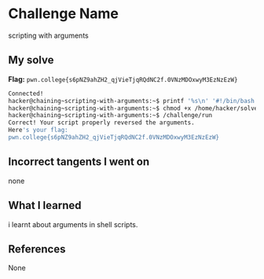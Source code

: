 # Challenge Name
scripting with arguments

## My solve
**Flag:** `pwn.college{s6pNZ9ahZH2_qjVieTjqRQdNC2f.0VNzMDOxwyM3EzNzEzW}`

```bash
Connected!
hacker@chaining~scripting-with-arguments:~$ printf '%s\n' '#!/bin/bash' '' 'echo "$2 $1"' > /home/hacker/solve.sh
hacker@chaining~scripting-with-arguments:~$ chmod +x /home/hacker/solve.sh
hacker@chaining~scripting-with-arguments:~$ /challenge/run
Correct! Your script properly reversed the arguments.
Here's your flag:
pwn.college{s6pNZ9ahZH2_qjVieTjqRQdNC2f.0VNzMDOxwyM3EzNzEzW}
```

## Incorrect tangents I went on
none

## What I learned
i learnt about arguments in shell scripts.

## References 
None
